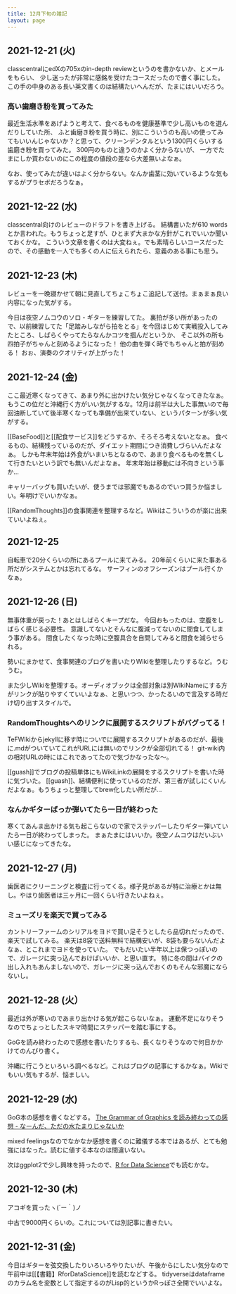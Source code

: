 ```yaml
---
title: 12月下旬の雑記
layout: page
---
```


## 2021-12-21 (火)

classcentralにedXの705xのin-depth reviewというのを書かないか、とメールをもらい、
少し迷ったが非常に感銘を受けたコースだったので書く事にした。
この手の中身のある長い英文書くのは結構たいへんだが、たまにはいいだろう。

### 高い歯磨き粉を買ってみた

最近生活水準をあげようと考えて、食べるものを健康基準で少し高いものを選んだりしていた所、
ふと歯磨き粉を買う時に、別にこういうのも高いの使ってみてもいいんじゃないか？と思って、クリーンデンタルという1300円くらいする歯磨き粉を買ってみた。
300円のものと違うのかよく分からないが、
一方でたまにしか買わないのにこの程度の値段の差なら大差無いよなぁ。

なお、使ってみたが違いはよく分からない。なんか歯茎に効いているような気もするがプラセボだろうなぁ。

## 2021-12-22 (水)

classcentral向けのレビューのドラフトを書き上げる。
結構書いたが610 wordsとか言われた。もうちょっと足すが、ひとまず大まかな方針がこれでいいか聞いておくかな。
こういう文章を書くのは大変ねぇ。でも素晴らしいコースだったので、その感動を一人でも多くの人に伝えられたら、意義のある事にも思う。

## 2021-12-23 (木)

レビューを一晩寝かせて朝に見直してちょこちょこ追記して送付。まぁまぁ良い内容になった気がする。

今日は夜空ノムコウのソロ・ギターを練習してた。
裏拍が多い所があったので、以前練習してた「足踏みしながら拍をとる」を今回はじめて実戦投入してみたところ、しばらくやってたらなんかコツを掴んだというか、
そこ以外の所も四拍子がちゃんと刻めるようになった！
他の曲を弾く時でもちゃんと拍が刻める！
おぉ、演奏のクオリティが上がった！

## 2021-12-24 (金)

ここ最近寒くなってきて、あまり外に出かけたい気分じゃなくなってきたなぁ。
もうこの位だと沖縄行く方がいい気がするな。12月は前半は大した事無いので毎回油断していて後半寒くなっても準備が出来ていない、というパターンが多い気がする。

[[BaseFood]]と[[配食サービス]]をどうするか、そろそろ考えないとなぁ。
食べるもの、結構残っているのだが、ダイエット期間につき消費しづらいんだよなぁ。
しかも年末年始は外食がいまいちとなるので、あまり食べるものを無くして行きたいという訳でも無いんだよなぁ。
年末年始は移動には不向きという事か…

キャリーバッグも買いたいが、使うまでは邪魔でもあるのでいつ買うか悩ましい。年明けでいいかなぁ。

[[RandomThoughts]]の食事関連を整理するなど。Wikiはこういうのが楽に出来ていいよねぇ。

## 2021-12-25

自転車で20分くらいの所にあるプールに来てみる。
20年前くらいに来た事ある所だがシステムとかは忘れてるな。
サーフィンのオフシーズンはプール行くかなぁ。

## 2021-12-26 (日)

無事体重が戻った！あとはしばらくキープだな。
今回おもったのは、空腹をしばらく感じる必要性。
意識してないとそんなに腹減ってないのに間食してしまう事がある。
間食したくなった時に空腹具合を自問してみると間食を減らせられる。

勢いにまかせて、食事関連のブログを書いたりWikiを整理したりするなど。うむうむ。

また少しWikiを整理する。オーディオブックは全部対象は別WIkiNameにする方がリンクが貼りやすくていいよなぁ、と思いつつ、かったるいので言及する時だけ切り出すスタイルで。

### RandomThoughtsへのリンクに展開するスクリプトがバグってる！

TeFWIkiからjekyllに移す時についでに展開するスクリプトがあるのだが、最後に.mdがついていてこれがURLには無いのでリンクが全部切れてる！
git-wiki内の相対URLの時にはこれであってたので気づかなったな〜。

[[guash]]でブログの投稿単体にもWikiLinkの展開をするスクリプトを書いた時に気づいた。
[[guash]]、結構便利に使っているのだが、第三者が試しにくいんだよなぁ。もうちょっと整理してbrew化したい所だが…

### なんかギターばっか弾いてたら一日が終わった

寒くてあんま出かける気も起こらないので家でステッパーしたりギター弾いていたら一日が終わってしまった。
まぁたまにはいいか。夜空ノムコウはだいぶいい感じになってきたな。

## 2021-12-27 (月)

歯医者にクリーニングと検査に行ってくる。様子見があるが特に治療とかは無し。やはり歯医者は三ヶ月に一回くらい行きたいよねぇ。

### ミューズリを楽天で買ってみる

カントリーファームのシリアルをヨドで買い足そうとしたら品切れだったので、楽天で試してみる。
楽天は8袋で送料無料で結構安いが、8袋も要らないんだよなぁ、とこれまでヨドを使っていた。
でもだいたい半年以上は保つっぽいので、ガレージに突っ込んでおけばいいか、と思い直す。
特に冬の間はバイクの出し入れもあんましないので、ガレージに突っ込んでおくのもそんな邪魔にならないし。

## 2021-12-28 (火）

最近は外が寒いのであまり出かける気が起こらないなぁ。
運動不足になりそうなのでちょっとしたスキマ時間にステッパーを踏む事にする。

GoGを読み終わったので感想を書いたりするも、長くなりそうなので何日かかけてのんびり書く。

沖縄に行こうといろいろ調べるなど。これはブログの記事にするかなぁ。Wikiでもいい気もするが、悩ましい。

## 2021-12-29 (水)

GoG本の感想を書くなどする。 [The Grammar of Graphics を読み終わっての感想 - なーんだ、ただの水たまりじゃないか](https://karino2.github.io/2021/12/29/after_reading_gog_book.html)

mixed feelingsなのでなかなか感想を書くのに難儀する本ではあるが、とても勉強にはなった。読むに値する本なのは間違いない。

次はggplot2で少し興味を持ったので、[R for Data Science](https://r4ds.had.co.nz/)でも読むかな。

## 2021-12-30 (木)

アコギを買ったヽ(´ー｀)ノ

中古で9000円くらいの。これについては別記事に書きたい。

## 2021-12-31 (金)

今日はギターを弦交換したりいろいろやりたいが、午後からにしたい気分なので午前中は[[【書籍】RforDataScience]]を読むなどする。
tidyverseはdataframeのカラム名を変数として指定するのがLisp的というかRっぽさ全開でいいよな。